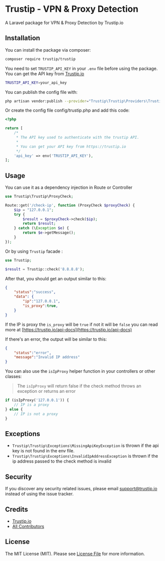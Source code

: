 # Trustip - VPN & Proxy Detection
A Laravel package for VPN & Proxy Detection by Trustip.io

## Installation
You can install the package via composer:

```sh
composer require trustip/trustip
```

You need to set `TRUSTIP_API_KEY` in your `.env` file before using the package. You can get the API key from [Trustip.io](https://trustip.io/)
```sh
TRUSTIP_API_KEY=your_api_key
```

You can publish the config file with:
```sh
php artisan vendor:publish --provider="Trustip\Trustip\Providers\TrustipServiceProvider" 
```

Or create the config file config/trustip.php and add this code:
```php
<?php

return [
    /*
     * The API key used to authenticate with the trustip API.
     *
     * You can get your API key from https://trustip.io
     */
    'api_key' => env('TRUSTIP_API_KEY'),
];

```

## Usage
You can use it as a dependency injection in Route or Controller
```php
use Trustip\Trustip\ProxyCheck;

Route::get('/check-ip', function (ProxyCheck $proxyCheck) {
    $ip = "127.0.0.1";
    try {
        $result = $proxyCheck->check($ip);
        return $result;
    } catch (\Exception $e) {
        return $e->getMessage();
    }
});
```
Or by using `Trustip` facade :
```php
use Trustip;

$result = Trustip::check('8.8.8.8');

```
After that, you should get an output similar to this:
```json
{
    "status":"success",
    "data": {
        "ip":"127.0.0.1",
        "is_proxy":true,
    }
}
```
If the IP is proxy the `is_proxy` will be `true` if not it will be `false` you can read more at [https://trustip.io/api-docs](https://trustip.io/api-docs)

If there's an error, the output will be similar to this:
```json
{
    "status":"error",
    "message":"Invalid IP address"
}
```

You can also use the `isIpProxy` helper function in your controllers or other classes:
> The `isIpProxy` will return false if the check method throws an exception or returns an error
```php
if (isIpProxy('127.0.0.1')) {
    // IP is a proxy
} else {
    // IP is not a proxy
}
```

## Exceptions
- `Trustip\Trustip\Exceptions\MissingApiKeyException` is thrown if the api key is not found in the env file.
- `Trustip\Trustip\Exceptions\InvalidIpAddressException` is thrown if the ip address passed to the check method is invalid

## Security
If you discover any security related issues, please email support@trustip.io instead of using the issue tracker.

## Credits
- [Trustip.io](https://trustip.io/)
- [All Contributors](../../contributors)

## License
The MIT License (MIT). Please see [License File](LICENSE.md) for more information.
